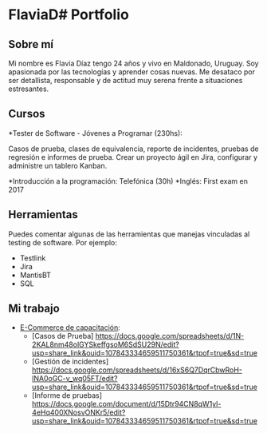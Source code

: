 # FlaviaD# Portfolio
## Sobre mí
Mi nombre es Flavia Díaz tengo 24 años y vivo en Maldonado, Uruguay. Soy apasionada por las tecnologías y aprender cosas nuevas. Me desataco por ser detallista, responsable y de actitud muy serena frente a situaciones estresantes. 

## Cursos
*Tester de Software - Jóvenes a Programar (230hs):

  Casos de prueba, clases de equivalencia, reporte de incidentes, pruebas de regresión e informes de prueba.
  Crear un proyecto ágil en Jira, configurar y administre un tablero Kanban.
  
*Introducción a la programación: Telefónica (30h)
*Inglés: First exam en 2017 
  
## Herramientas
Puedes comentar algunas de las herramientas que manejas vinculadas al testing de software. Por ejemplo:
* Testlink
* Jira
* MantisBT
* SQL 


## Mi trabajo

* [E-Commerce de capacitación](https://japceibal.github.io/e-mercado-TESTING/index.html):
  * [Casos de Prueba] https://docs.google.com/spreadsheets/d/1N-2KAL8nm48olGYSkeffgsoM6SdSU29N/edit?usp=share_link&ouid=107843334659511750361&rtpof=true&sd=true
  * [Gestión de incidentes] https://docs.google.com/spreadsheets/d/16xS6Q7DqrCbwRoH-lNA0oGC-v_wq05FT/edit?usp=share_link&ouid=107843334659511750361&rtpof=true&sd=true
  * [Informe de pruebas] https://docs.google.com/document/d/15Dtr94CN8qW1yl-4eHq400XNosvONKr5/edit?usp=share_link&ouid=107843334659511750361&rtpof=true&sd=true
